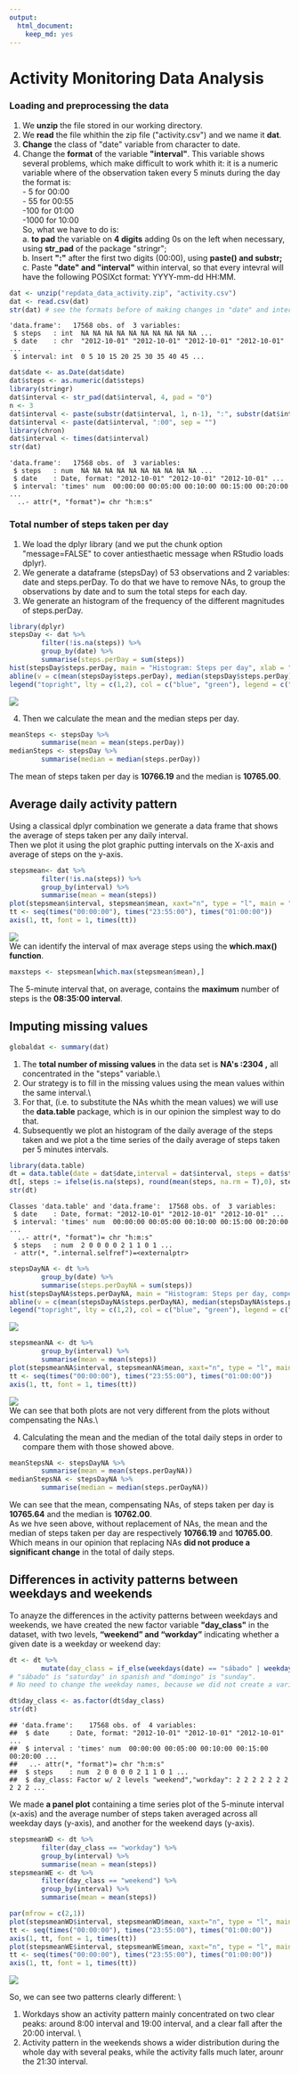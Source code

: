 ```yaml
---
output: 
  html_document: 
    keep_md: yes
---
```

Activity Monitoring Data Analysis
====================================================================

### Loading and preprocessing the data

1. We **unzip** the file stored in our working directory.
2. We **read** the file whithin the zip file ("activity.csv") and we name it **dat**.
3. **Change** the class of "date" variable from character to date.
4. Change the **format** of the variable **"interval"**. This variable shows several problems, which make difficult to work whith it: it is a numeric variable where of the observation taken every 5 minuts during the day the format is:  \
        - 5 for 00:00 \
        - 55 for 00:55 \
        -100 for 01:00 \
        -1000 for 10:00 \
So, what we have to do is: \
a. **to pad** the variable on **4 digits** adding 0s on the left when necessary, using **str_pad** of the package "stringr"; \
b. Insert **":"** after the first two digits (00:00), using **paste() and substr;** \
c. Paste **"date" and "interval"** within interval, so that every intevral will have the following POSIXct format: YYYY-mm-dd HH:MM.
        

```r
dat <- unzip("repdata_data_activity.zip", "activity.csv")
dat <- read.csv(dat)
str(dat) # see the formats before of making changes in "date" and interval.
```

```
'data.frame':	17568 obs. of  3 variables:
 $ steps   : int  NA NA NA NA NA NA NA NA NA NA ...
 $ date    : chr  "2012-10-01" "2012-10-01" "2012-10-01" "2012-10-01" ...
 $ interval: int  0 5 10 15 20 25 30 35 40 45 ...
```

```r
dat$date <- as.Date(dat$date)
dat$steps <- as.numeric(dat$steps)
library(stringr)
dat$interval <- str_pad(dat$interval, 4, pad = "0")
n <- 3
dat$interval <- paste(substr(dat$interval, 1, n-1), ":", substr(dat$interval, n, nchar(dat$interval)), sep = "")
dat$interval <- paste(dat$interval, ":00", sep = "")
library(chron)
dat$interval <- times(dat$interval)
str(dat)
```

```
'data.frame':	17568 obs. of  3 variables:
 $ steps   : num  NA NA NA NA NA NA NA NA NA NA ...
 $ date    : Date, format: "2012-10-01" "2012-10-01" "2012-10-01" ...
 $ interval: 'times' num  00:00:00 00:05:00 00:10:00 00:15:00 00:20:00 ...
  ..- attr(*, "format")= chr "h:m:s"
```

### Total number of steps taken per day

1. We load the dplyr library (and we put the chunk option "message=FALSE" to cover
 antiesthaetic message when RStudio loads dplyr).
2. We generate a dataframe (stepsDay) of 53 observations and 2 variables: date and steps.perDay. To do that we have to remove NAs, to group the observations by date and to sum the total steps for each day.
3. We generate an histogram of the frequency of the different magnitudes of steps.perDay.


```r
library(dplyr)
stepsDay <- dat %>%
        filter(!is.na(steps)) %>%
        group_by(date) %>%
        summarise(steps.perDay = sum(steps))
hist(stepsDay$steps.perDay, main = "Histogram: Steps per day", xlab = "Steps per day",las = 1, col = "red")
abline(v = c(mean(stepsDay$steps.perDay), median(stepsDay$steps.perDay)), lwd = c(2,2), col = c("blue", "green"), lty = c(1,2))
legend("topright", lty = c(1,2), col = c("blue", "green"), legend = c("Mean", "Median"))
```

![](PA1_template_files/figure-html/stepsperDay-1.png)<!-- -->

4. Then we calculate the mean and the median steps per day.


```r
meanSteps <- stepsDay %>%
        summarise(mean = mean(steps.perDay))
medianSteps <- stepsDay %>%
        summarise(median = median(steps.perDay))
```

The mean of steps taken per day is **10766.19** and the median is **10765.00**.

## Average daily activity pattern

Using a classical dplyr combination we generate a data frame that shows the average of steps taken per any daily interval. \
Then we plot it using the plot graphic putting intervals on the X-axis and average of steps on the y-axis.

```r
stepsmean<- dat %>%
        filter(!is.na(steps)) %>%
        group_by(interval) %>%
        summarise(mean = mean(steps))
plot(stepsmean$interval, stepsmean$mean, xaxt="n", type = "l", main = "Average steps per interval", xlab = "Interval", ylab = "Average of steps")
tt <- seq(times("00:00:00"), times("23:55:00"), times("01:00:00"))
axis(1, tt, font = 1, times(tt))
```

![](PA1_template_files/figure-html/plotintervals-1.png)<!-- -->
\
We can identify the interval of max average steps using the **which.max() function**.


```r
maxsteps <- stepsmean[which.max(stepsmean$mean),]
```

The 5-minute interval that, on average, contains the **maximum** number of steps is the **08:35:00 interval**.

## Imputing missing values


```r
globaldat <- summary(dat)
```

1. The **total number of missing values** in the data set is **NA's   :2304  ,** all concentrated in the "steps" variable.\
2. Our strategy is to fill in the missing values using the mean values within the same interval.\
3. For that, (i.e. to substitute the NAs whith the mean values) we will use the **data.table** package, which is in our opinion the simplest way to do that.
4. Subsequently we plot an histogram of the daily average of the steps taken and we plot a the time series of the daily average of steps taken per 5 minutes intervals.

```r
library(data.table)
dt = data.table(date = dat$date,interval = dat$interval, steps = dat$steps)
dt[, steps := ifelse(is.na(steps), round(mean(steps, na.rm = T),0), steps), by = interval]
str(dt)
```

```
Classes 'data.table' and 'data.frame':	17568 obs. of  3 variables:
 $ date    : Date, format: "2012-10-01" "2012-10-01" "2012-10-01" ...
 $ interval: 'times' num  00:00:00 00:05:00 00:10:00 00:15:00 00:20:00 ...
  ..- attr(*, "format")= chr "h:m:s"
 $ steps   : num  2 0 0 0 0 2 1 1 0 1 ...
 - attr(*, ".internal.selfref")=<externalptr> 
```

```r
stepsDayNA <- dt %>%
        group_by(date) %>%
        summarise(steps.perDayNA = sum(steps))
hist(stepsDayNA$steps.perDayNA, main = "Histogram: Steps per day, compensating NAs", xlab = "Steps per day",las = 1, col = "red")
abline(v = c(mean(stepsDayNA$steps.perDayNA), median(stepsDayNA$steps.perDayNA)), lwd = c(2,2), col = c("blue", "green"), lty = c(1,2))
legend("topright", lty = c(1,2), col = c("blue", "green"), legend = c("Mean", "Median"))
```

![](PA1_template_files/figure-html/unnamed-chunk-2-1.png)<!-- -->

```r
stepsmeanNA <- dt %>%
        group_by(interval) %>%
        summarise(mean = mean(steps))
plot(stepsmeanNA$interval, stepsmeanNA$mean, xaxt="n", type = "l", main = "Average steps per interval compensating NAs", xlab = "Interval", ylab = "Average of steps")
tt <- seq(times("00:00:00"), times("23:55:00"), times("01:00:00"))
axis(1, tt, font = 1, times(tt))
```

![](PA1_template_files/figure-html/unnamed-chunk-2-2.png)<!-- -->
\
We can see that both plots are not very different from the plots without compensating the NAs.\

4. Calculating the mean and the median of the total daily steps in order to compare them with those showed above.


```r
meanStepsNA <- stepsDayNA %>%
        summarise(mean = mean(steps.perDayNA))
medianStepsNA <- stepsDayNA %>%
        summarise(median = median(steps.perDayNA))
```

We can see that the mean, compensating NAs, of steps taken per day is **10765.64** and the median is **10762.00**.\
As we hve seen above, without replacement of NAs, the mean and the median of steps taken per day are respectively **10766.19** and **10765.00**.\
Which means in our opinion that replacing NAs **did not produce a significant change** in the total of daily steps.

## Differences in activity patterns between weekdays and weekends

To anayze the differences in the activity patterns between weekdays and weekends, we have created the new factor variable **"day_class"** in the dataset, with two levels, **“weekend” and “workday”** indicating whether a given date is a weekday or weekend day:

```r
dt <- dt %>%
        mutate(day_class = if_else(weekdays(date) == "sábado" | weekdays(date) == "domingo", "weekend", "workday"))
# "sábado" is "saturday" in spanish and "domingo" is "sunday".
# No need to change the weekday names, because we did not create a variables of weekdays.

dt$day_class <- as.factor(dt$day_class)
str(dt)
```

```
## 'data.frame':	17568 obs. of  4 variables:
##  $ date     : Date, format: "2012-10-01" "2012-10-01" "2012-10-01" ...
##  $ interval : 'times' num  00:00:00 00:05:00 00:10:00 00:15:00 00:20:00 ...
##   ..- attr(*, "format")= chr "h:m:s"
##  $ steps    : num  2 0 0 0 0 2 1 1 0 1 ...
##  $ day_class: Factor w/ 2 levels "weekend","workday": 2 2 2 2 2 2 2 2 2 2 ...
```


We made **a panel plot** containing a time series plot of the 5-minute interval (x-axis) and the average number of steps taken averaged across all weekday days (y-axis), and another for the  weekend days (y-axis).

```r
stepsmeanWD <- dt %>%
        filter(day_class == "workday") %>%
        group_by(interval) %>%
        summarise(mean = mean(steps))
stepsmeanWE <- dt %>%
        filter(day_class == "weekend") %>%
        group_by(interval) %>%
        summarise(mean = mean(steps))

par(mfrow = c(2,1))
plot(stepsmeanWD$interval, stepsmeanWD$mean, xaxt="n", type = "l", main = "Average steps per interval in WORKDAYS, compensating NAs", xlab = "Interval", ylab = "Average of steps")
tt <- seq(times("00:00:00"), times("23:55:00"), times("01:00:00"))
axis(1, tt, font = 1, times(tt))
plot(stepsmeanWE$interval, stepsmeanWE$mean, xaxt="n", type = "l", main = "Average steps per interval in WEEKENDS, compensating NAs", xlab = "Interval", ylab = "Average of steps")
tt <- seq(times("00:00:00"), times("23:55:00"), times("01:00:00"))
axis(1, tt, font = 1, times(tt))
```

![](PA1_template_files/figure-html/workdandweekend-1.png)<!-- -->

So, we can see two patterns clearly different: \
1. Workdays show an activity pattern mainly concentrated on two clear peaks: around 8:00 interval and 19:00 interval, and a clear fall after the 20:00 interval. \
2. Activity pattern in the weekends shows a wider distribution during the whole day with several peaks, while the activity falls much later, arounr the 21:30 interval.



